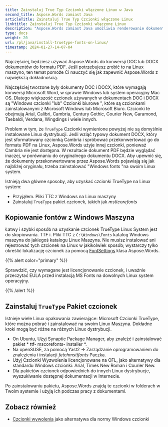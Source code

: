 ```yaml
---
title: Zainstaluj True Typ Czcionki włączone Linux w Java
second_title: Aspose.Words zamiast Java
articleTitle: Zainstaluj True Typ Czcionki włączone Linux
linktitle: Zainstaluj True Typ Czcionki włączone Linux
description: "Aspose.Words zamiast Java umożliwia renderowanie dokumentu utworzonego przy użyciu Microsoft Word w sprawie Linux maszyna z największą dokładnością."
type: docs
weight: 20
url: /pl/java/install-truetype-fonts-on-linux/
timestamp: 2024-01-27-14-07-04
---
```


Najczęściej, będziesz używać Aspose.Words do konwersji DOC lub DOCX dokumentów do formatu PDF. Jeśli potrzebujesz zrobić to na Linux maszyno, ten temat pomoże Ci nauczyć się jak zapewnić Aspose.Words z największą dokładnością.

Najczęściej tworzone były dokumenty DOC i DOCX, które wymagają konwersji Microsoft Word, w sprawie Windows lub system operacyjny Mac OS. Dlatego większość czcionek używanych w dokumentach DOC i DOCX są "Windows czcionki "lub" Czcionki biurowe ", które są czcionkami zainstalowanymi z Microsoft Windows lub Microsoft Biuro. Czcionki te obejmują Arial, Calibri, Cambria, Century Gothic, Courier New, Garamond, Taebaldi, Verdana, Wingdings i wiele innych.

Problem w tym, że `TrueType` Czcionki wymienione powyżej nie są domyślnie instalowane Linux dystrybucji. Jeśli wziąć typowy dokument DOCX, który jest sformatowany czcionką Cambria i spróbować przekonwertować go do formatu PDF na Linux, Aspose.Words użyje innej czcionki, ponieważ Cambria nie jest dostępna. W rezultacie dokument PDF będzie wyglądać inaczej, w porównaniu do oryginalnego dokumentu DOCX. Aby upewnić się, że dokumenty przekonwertowane przez Aspose.Words pojawiają się jak najbliżej oryginału, trzeba zainstalować "Windows fonts "na swoim Linux system.

Istnieją dwa główne sposoby, aby uzyskać czcionki TrueType na Linux system:

- Przyjąłem. Pliki TTC z Windows na Linux maszyny
- Zainstaluj `TrueType` pakiet czcionek, takich jak *msttcorefonts*

## Kopiowanie fontów z Windows Maszyna

Łatwy i szybki sposób na uzyskanie czcionek TrueType Linux System jest do skopiowania. TTF i. Pliki TTC z `C:\Windows\Fonts` katalog Windows maszyna do jakiegoś katalogu Linux Maszyna. Nie musisz instalować ani rejestrować tych czcionek na Linux w jakikolwiek sposób; wystarczy tylko określić lokalizację czcionek za pomocą [FontSettings](https://reference.aspose.com/words/java/com.aspose.words/fontsettings/) klasa Aspose.Words.

{{% alert color="primary" %}}

Sprawdzić, czy wymagane jest licencjonowanie czcionek, i uważnie przeczytać EULA przed instalacją MS Fonts na dowolnych Linux system operacyjny.

{{% /alert %}}

## Zainstaluj `TrueType` Pakiet czcionek

Istnieje wiele Linux opakowania zawierające: Microsoft Czcionki TrueType, które można pobrać i zainstalować na swoim Linux Maszyna. Dokładne kroki mogą być różne na różnych Linux dystrybucji.

- On Ubuntu, Użyj Synaptic Package Manager, aby znaleźć i zainstalować pakiet * ttf- mscorefonts- installer *.
- Na openSUSE, za pomocą Yast2 → Zarządzanie oprogramowaniem do znalezienia i instalacji *fetchmsttfonts* Paczka.
- Użyj Czcionki Wyzwolenia licencjonowane na OFL, jako alternatywy dla standardu Windows czcionki: Arial, Times New Roman i Courier New.
- Dla pakietów czcionek odpowiednich do innych Linux dystrybucje, wyszukiwanie dostępnej dokumentacji w Internecie.

Po zainstalowaniu pakietu, Aspose.Words znajdą te czcionki w folderach w Twoim systemie i użyją ich podczas pracy z dokumentami.

## Zobacz również

- [Czcionki wywolenia](https://github.com/liberationfonts) jako alternatywa dla normy Windows czcionki
